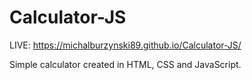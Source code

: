 # Calculator-JS

LIVE: https://michalburzynski89.github.io/Calculator-JS/

Simple calculator created in HTML, CSS and JavaScript.
